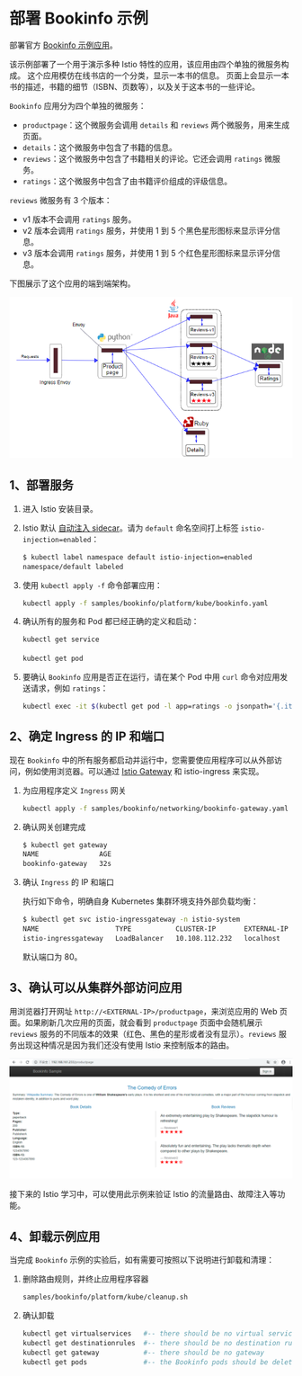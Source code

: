 # 部署 Bookinfo 示例

部署官方 [Bookinfo 示例应用](https://istio.io/latest/docs/examples/bookinfo/)。

该示例部署了一个用于演示多种 Istio 特性的应用，该应用由四个单独的微服务构成。 这个应用模仿在线书店的一个分类，显示一本书的信息。 页面上会显示一本书的描述，书籍的细节（ISBN、页数等），以及关于这本书的一些评论。

`Bookinfo` 应用分为四个单独的微服务：

- `productpage`：这个微服务会调用 `details` 和 `reviews` 两个微服务，用来生成页面。
- `details`：这个微服务中包含了书籍的信息。
- `reviews`：这个微服务中包含了书籍相关的评论。它还会调用 `ratings` 微服务。
- `ratings`：这个微服务中包含了由书籍评价组成的评级信息。

`reviews` 微服务有 3 个版本：

- v1 版本不会调用 `ratings` 服务。
- v2 版本会调用 `ratings` 服务，并使用 1 到 5 个黑色星形图标来显示评分信息。
- v3 版本会调用 `ratings` 服务，并使用 1 到 5 个红色星形图标来显示评分信息。

下图展示了这个应用的端到端架构。

![Bookinfo部署图](bookinfo.png)

## 1、部署服务

1. 进入 Istio 安装目录。

2. Istio 默认 [自动注入 sidecar](https://istio.io/latest/docs/setup/additional-setup/sidecar-injection/#automatic-sidecar-injection)。请为 `default` 命名空间打上标签 `istio-injection=enabled`：

   ```sh
   $ kubectl label namespace default istio-injection=enabled
   namespace/default labeled
   ```

3. 使用 `kubectl apply -f` 命令部署应用：

   ```sh
   kubectl apply -f samples/bookinfo/platform/kube/bookinfo.yaml
   ```

4. 确认所有的服务和 Pod 都已经正确的定义和启动：

   ```sh
   kubectl get service

   kubectl get pod
   ```

5. 要确认 `Bookinfo` 应用是否正在运行，请在某个 Pod 中用 `curl` 命令对应用发送请求，例如 `ratings`：

   ```sh
   kubectl exec -it $(kubectl get pod -l app=ratings -o jsonpath='{.items[0].metadata.name}') -c ratings -- curl productpage:9080/productpage | grep -o "<title>.*</title>"
   ```

## 2、确定 Ingress 的 IP 和端口

现在 `Bookinfo` 中的所有服务都启动并运行中，您需要使应用程序可以从外部访问，例如使用浏览器。可以通过 [Istio Gateway](https://istio.io/latest/zh/docs/concepts/traffic-management/#gateways) 和 istio-ingress 来实现。

1. 为应用程序定义 `Ingress` 网关

   ```sh
   kubectl apply -f samples/bookinfo/networking/bookinfo-gateway.yaml
   ```

2. 确认网关创建完成

   ```sh
   $ kubectl get gateway
   NAME               AGE
   bookinfo-gateway   32s
   ```

3. 确认 `Ingress` 的 IP 和端口

   执行如下命令，明确自身 Kubernetes 集群环境支持外部负载均衡：

   ```sh
   $ kubectl get svc istio-ingressgateway -n istio-system
   NAME                   TYPE           CLUSTER-IP       EXTERNAL-IP   PORT(S)                                                                      AGE
   istio-ingressgateway   LoadBalancer   10.108.112.232   localhost     15021:32133/TCP,80:31412/TCP,443:31507/TCP,31400:32717/TCP,15443:32369/TCP   22h
   ```

   默认端口为 80。

## 3、确认可以从集群外部访问应用

用浏览器打开网址 `http://<EXTERNAL-IP>/productpage`，来浏览应用的 Web 页面。如果刷新几次应用的页面，就会看到 `productpage` 页面中会随机展示 `reviews` 服务的不同版本的效果（红色、黑色的星形或者没有显示）。`reviews` 服务出现这种情况是因为我们还没有使用 Istio 来控制版本的路由。

![BookInfo应用页面](bookinfo-pages.png)

接下来的 Istio 学习中，可以使用此示例来验证 Istio 的流量路由、故障注入等功能。

## 4、卸载示例应用

当完成 `Bookinfo` 示例的实验后，如有需要可按照以下说明进行卸载和清理：

1. 删除路由规则，并终止应用程序容器

   ```sh
   samples/bookinfo/platform/kube/cleanup.sh
   ```

2. 确认卸载

   ```sh
   kubectl get virtualservices   #-- there should be no virtual services
   kubectl get destinationrules  #-- there should be no destination rules
   kubectl get gateway           #-- there should be no gateway
   kubectl get pods              #-- the Bookinfo pods should be deleted
   ```
